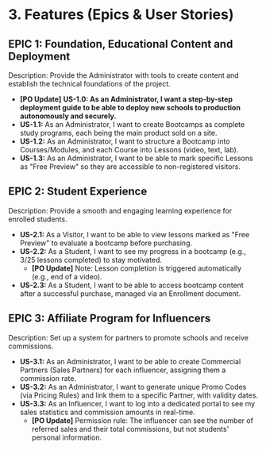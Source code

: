 # 3. Features (Epics & User Stories)

## EPIC 1: Foundation, Educational Content and Deployment
Description: Provide the Administrator with tools to create content and establish the technical foundations of the project.

* **[PO Update]** **US-1.0: As an Administrator, I want a step-by-step deployment guide to be able to deploy new schools to production autonomously and securely.**
* **US-1.1:** As an Administrator, I want to create Bootcamps as complete study programs, each being the main product sold on a site.
* **US-1.2:** As an Administrator, I want to structure a Bootcamp into Courses/Modules, and each Course into Lessons (video, text, lab).
* **US-1.3:** As an Administrator, I want to be able to mark specific Lessons as "Free Preview" so they are accessible to non-registered visitors.

## EPIC 2: Student Experience
Description: Provide a smooth and engaging learning experience for enrolled students.

* **US-2.1:** As a Visitor, I want to be able to view lessons marked as "Free Preview" to evaluate a bootcamp before purchasing.
* **US-2.2:** As a Student, I want to see my progress in a bootcamp (e.g., 3/25 lessons completed) to stay motivated.
    * **[PO Update]** Note: Lesson completion is triggered automatically (e.g., end of a video).
* **US-2.3:** As a Student, I want to be able to access bootcamp content after a successful purchase, managed via an Enrollment document.

## EPIC 3: Affiliate Program for Influencers
Description: Set up a system for partners to promote schools and receive commissions.

* **US-3.1:** As an Administrator, I want to be able to create Commercial Partners (Sales Partners) for each influencer, assigning them a commission rate.
* **US-3.2:** As an Administrator, I want to generate unique Promo Codes (via Pricing Rules) and link them to a specific Partner, with validity dates.
* **US-3.3:** As an Influencer, I want to log into a dedicated portal to see my sales statistics and commission amounts in real-time.
    * **[PO Update]** Permission rule: The influencer can see the number of referred sales and their total commissions, but not students' personal information.
